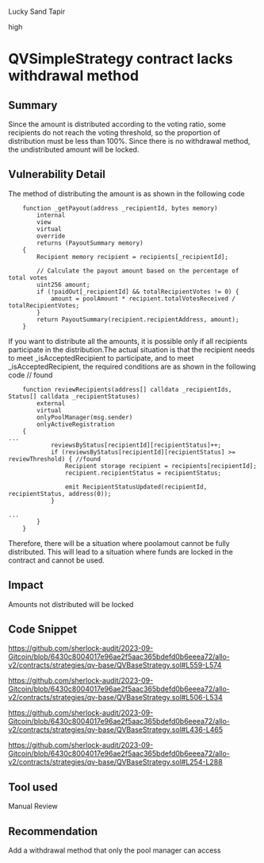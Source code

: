 Lucky Sand Tapir

high

# QVSimpleStrategy contract lacks withdrawal method
## Summary

Since the amount is distributed according to the voting ratio, some recipients do not reach the voting threshold, so the proportion of distribution must be less than 100%. Since there is no withdrawal method, the undistributed amount will be locked.

## Vulnerability Detail
The method of distributing the amount is as shown in the following code
```solidity
    function _getPayout(address _recipientId, bytes memory)
        internal
        view
        virtual
        override
        returns (PayoutSummary memory)
    {
        Recipient memory recipient = recipients[_recipientId];

        // Calculate the payout amount based on the percentage of total votes
        uint256 amount;
        if (!paidOut[_recipientId] && totalRecipientVotes != 0) {
            amount = poolAmount * recipient.totalVotesReceived / totalRecipientVotes;
        }
        return PayoutSummary(recipient.recipientAddress, amount);
    }
```
If you want to distribute all the amounts, it is possible only if all recipients participate in the distribution.The actual situation is that the recipient needs to meet _isAcceptedRecipient to participate, and to meet _isAcceptedRecipient, the required conditions are as shown in the following code // found

```solidity
    function reviewRecipients(address[] calldata _recipientIds, Status[] calldata _recipientStatuses)
        external
        virtual
        onlyPoolManager(msg.sender)
        onlyActiveRegistration
    {
...
            reviewsByStatus[recipientId][recipientStatus]++;
            if (reviewsByStatus[recipientId][recipientStatus] >= reviewThreshold) { //found
                Recipient storage recipient = recipients[recipientId];
                recipient.recipientStatus = recipientStatus;

                emit RecipientStatusUpdated(recipientId, recipientStatus, address(0));
            }

...
        }
    }
```
Therefore, there will be a situation where poolamout cannot be fully distributed. This will lead to a situation where funds are locked in the contract and cannot be used.

## Impact

Amounts not distributed will be locked

## Code Snippet
https://github.com/sherlock-audit/2023-09-Gitcoin/blob/6430c8004017e96ae2f5aac365bdefd0b6eeea72/allo-v2/contracts/strategies/qv-base/QVBaseStrategy.sol#L559-L574

https://github.com/sherlock-audit/2023-09-Gitcoin/blob/6430c8004017e96ae2f5aac365bdefd0b6eeea72/allo-v2/contracts/strategies/qv-base/QVBaseStrategy.sol#L506-L534

https://github.com/sherlock-audit/2023-09-Gitcoin/blob/6430c8004017e96ae2f5aac365bdefd0b6eeea72/allo-v2/contracts/strategies/qv-base/QVBaseStrategy.sol#L436-L465

https://github.com/sherlock-audit/2023-09-Gitcoin/blob/6430c8004017e96ae2f5aac365bdefd0b6eeea72/allo-v2/contracts/strategies/qv-base/QVBaseStrategy.sol#L254-L288

## Tool used

Manual Review

## Recommendation

Add a withdrawal method that only the pool manager can access